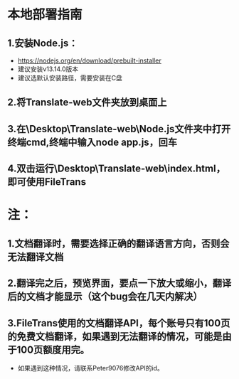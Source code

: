 # 本地部署指南

## 1.安装Node.js：
- https://nodejs.org/en/download/prebuilt-installer
- 建议安装v13.14.0版本
- 建议选默认安装路径，需要安装在C盘

## 2.将Translate-web文件夹放到桌面上

## 3.在\Desktop\Translate-web\Node.js文件夹中打开终端cmd,终端中输入node app.js，回车

## 4.双击运行\Desktop\Translate-web\index.html，即可使用FileTrans

# 注：

## 1.文档翻译时，需要选择正确的翻译语言方向，否则会无法翻译文档

## 2.翻译完之后，预览界面，要点一下放大或缩小，翻译后的文档才能显示（这个bug会在几天内解决）

## 3.FileTrans使用的文档翻译API，每个账号只有100页的免费文档翻译，如果遇到无法翻译的情况，可能是由于100页额度用完。
- 如果遇到这种情况，请联系Peter9076修改API的id。
